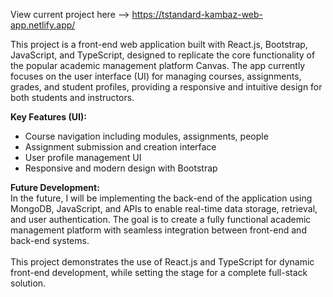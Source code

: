 View current project here --> https://tstandard-kambaz-web-app.netlify.app/ 

This project is a front-end web application built with React.js, Bootstrap, JavaScript, and TypeScript, designed to replicate the core functionality of the popular academic management platform Canvas. The app currently focuses on the user interface (UI) for managing courses, assignments, grades, and student profiles, providing a responsive and intuitive design for both students and instructors.

<strong> Key Features (UI): </strong> <br/>
- Course navigation including modules, assignments, people <br/>
- Assignment submission and creation interface <br/>
- User profile management UI <br/>
- Responsive and modern design with Bootstrap <br/>
  
<strong> Future Development: </strong> <br/>
In the future, I will be implementing the back-end of the application using MongoDB, JavaScript, and APIs to enable real-time data storage, retrieval, and user authentication. The goal is to create a fully functional academic management platform with seamless integration between front-end and back-end systems.
<br/> <br/>
This project demonstrates the use of React.js and TypeScript for dynamic front-end development, while setting the stage for a complete full-stack solution.
